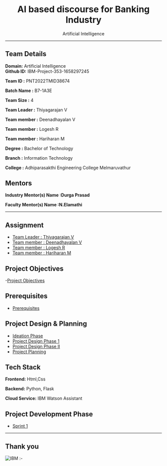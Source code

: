 <p align="center" style="margin-bottom: 0px !important;">
</p>
<h1 align="center" style="margin-top: 0px;">AI based discourse for Banking Industry</h1>

<p align="center" >Artificial Intelligence</p>

---

## Team Details
**Domain:** Artificial Intelligence                     
**Github ID:** IBM-Project-353-1658297245

**Team ID :** PNT2022TMID38674 

**Batch Name :** B7-1A3E

**Team Size :** 4

**Team Leader :** Thiyagarajan V 

**Team member :** Deenadhayalan V

**Team member :** Logesh R

**Team member :** Hariharan M 

**Degree	:**	
Bachelor of Technology

**Branch	:**	
Information Technology

**College	:**	
Adhiparasakthi Engineering College Melmaruvathur

## Mentors

**Industry Mentor(s) Name :Durga Prasad** 

**Faculty Mentor(s) Name :N.Elamathi** 

---

## Assignment  

 - [Team Leader : Thiyagarajan V ](https://github.com/IBM-EPBL/IBM-Project-353-1658297245/tree/main/Assignments/Team%20Lead%20(Thiyagarajan%20V))
 - [Team member : Deenadhayalan V ](https://github.com/IBM-EPBL/IBM-Project-353-1658297245/tree/main/Assignments/Team%20Member%201%20(Deenadhayalan%20V))
 - [Team member : Logesh R ](https://github.com/IBM-EPBL/IBM-Project-353-1658297245/tree/main/Assignments/Team%20Member%202%20(Logesh%20R))
 - [Team member : Hariharan M ](https://github.com/IBM-EPBL/IBM-Project-353-1658297245/tree/main/Assignments/Team%20Member%203%20(Hariharan%20M))

## Project Objectives
-[Project Objectives](https://github.com/IBM-EPBL/IBM-Project-353-1658297245/tree/main/Project%20Objectives)

## Prerequisites
- [Prerequisites](https://github.com/IBM-EPBL/IBM-Project-353-1658297245/tree/main/Prerequisites)

## Project Design & Planning
- [Ideation Phase](https://github.com/IBM-EPBL/IBM-Project-353-1658297245/tree/main/Project%20Design%20%26%20Planning/Ideation%20Phase)
- [Project Design Phase 1](https://github.com/IBM-EPBL/IBM-Project-353-1658297245/tree/main/Project%20Design%20%26%20Planning/Project%20Design%20phase-I)
- [Project Design Phase II](https://github.com/IBM-EPBL/IBM-Project-353-1658297245/tree/main/Project%20Design%20%26%20Planning/Project%20Design%20Phase-II)
- [Project Planning](https://github.com/IBM-EPBL/IBM-Project-353-1658297245/tree/main/Project%20Design%20%26%20Planning/Project%20Planning%20Phase)

## Tech Stack

**Frontend:** Html,Css

**Backend:** Python, Flask 

**Cloud Service:** IBM Watson Assistant

## Project Development Phase
- [Sprint 1](https://github.com/IBM-EPBL/IBM-Project-353-1658297245/tree/main/Project%20Development%20Phase/Sprint%201)

---

## **Thank you**

![IBM :-](https://encrypted-tbn0.gstatic.com/images?q=tbn:ANd9GcS7ygc0HYqLpyOYs1t_FENLkDIQVc4xTNsSCg&usqp=CAU)
